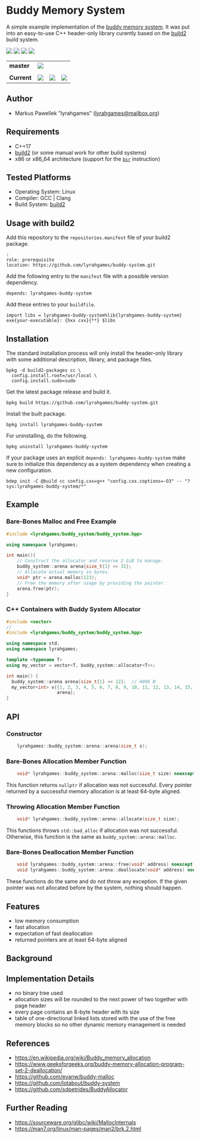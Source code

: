 # Buddy Memory System

A simple example implementation of the [buddy memory system](https://en.wikipedia.org/wiki/Buddy_memory_allocation).
It was put into an easy-to-use C++ header-only library curently based on the [build2](https://build2.org/) build system.

![](https://img.shields.io/github/languages/top/lyrahgames/buddy-system.svg?style=for-the-badge)
![](https://img.shields.io/github/languages/code-size/lyrahgames/buddy-system.svg?style=for-the-badge)
![](https://img.shields.io/github/repo-size/lyrahgames/buddy-system.svg?style=for-the-badge)
![](https://img.shields.io/github/license/lyrahgames/buddy-system.svg?style=for-the-badge&color=blue)

<table>
    <tr>
        <td>
            <strong>master</strong>
        </td>
        <td>
            <a href="https://github.com/lyrahgames/buddy-system">
                <img src="https://img.shields.io/github/last-commit/lyrahgames/buddy-system/master.svg?logo=github&logoColor=white">
            </a>
        </td>    
        <!-- <td>
            <a href="https://circleci.com/gh/lyrahgames/buddy-system/tree/master"><img src="https://circleci.com/gh/lyrahgames/buddy-system/tree/master.svg?style=svg"></a>
        </td>
        <td>
            <a href="https://codecov.io/gh/lyrahgames/buddy-system">
              <img src="https://codecov.io/gh/lyrahgames/buddy-system/branch/master/graph/badge.svg" />
            </a>
        </td> -->
    </tr>
    <!-- <tr>
        <td>
            develop
        </td>
        <td>
            <a href="https://github.com/lyrahgames/buddy-system/tree/develop">
                <img src="https://img.shields.io/github/last-commit/lyrahgames/buddy-system/develop.svg?logo=github&logoColor=white">
            </a>
        </td>    
        <td>
            <a href="https://circleci.com/gh/lyrahgames/buddy-system/tree/develop"><img src="https://circleci.com/gh/lyrahgames/buddy-system/tree/develop.svg?style=svg"></a>
        </td>
        <td>
            <a href="https://codecov.io/gh/lyrahgames/buddy-system">
              <img src="https://codecov.io/gh/lyrahgames/buddy-system/branch/develop/graph/badge.svg" />
            </a>
        </td>
    </tr> -->
    <tr>
        <td>
        </td>
    </tr>
    <tr>
        <td>
            <strong>Current</strong>
        </td>
        <td>
            <a href="https://github.com/lyrahgames/buddy-system">
                <img src="https://img.shields.io/github/commit-activity/y/lyrahgames/buddy-system.svg?logo=github&logoColor=white">
            </a>
        </td>
        <!-- <td>
            <img src="https://img.shields.io/github/release/lyrahgames/buddy-system.svg?logo=github&logoColor=white">
        </td>
        <td>
            <img src="https://img.shields.io/github/release-pre/lyrahgames/buddy-system.svg?label=pre-release&logo=github&logoColor=white">
        </td> -->
        <td>
            <img src="https://img.shields.io/github/tag/lyrahgames/buddy-system.svg?logo=github&logoColor=white">
        </td>
        <td>
            <img src="https://img.shields.io/github/tag-date/lyrahgames/buddy-system.svg?label=latest%20tag&logo=github&logoColor=white">
        </td>
    </tr>
</table>

## Author
- Markus Pawellek "lyrahgames" (lyrahgames@mailbox.org)

## Requirements
- C++17
- [build2](https://build2.org/) (or some manual work for other build systems)
- x86 or x86_64 architecture (support for the [`bsr`](https://c9x.me/x86/html/file_module_x86_id_20.html) instruction)

## Tested Platforms
- Operating System: Linux
- Compiler: GCC | Clang
- Build System: [build2](https://build2.org/)

## Usage with build2
Add this repository to the `repositories.manifest` file of your build2 package.

    :
    role: prerequisite
    location: https://github.com/lyrahgames/buddy-system.git

Add the following entry to the `manifest` file with a possible version dependency.

    depends: lyrahgames-buddy-system

Add these entries to your `buildfile`.

    import libs = lyrahgames-buddy-system%lib{lyrahgames-buddy-system}
    exe{your-executable}: {hxx cxx}{**} $libs


## Installation
The standard installation process will only install the header-only library with some additional description, library, and package files.

    bpkg -d build2-packages cc \
      config.install.root=/usr/local \
      config.install.sudo=sudo

Get the latest package release and build it.

    bpkg build https://github.com/lyrahgames/buddy-system.git

Install the built package.

    bpkg install lyrahgames-buddy-system

For uninstalling, do the following.

    bpkg uninstall lyrahgames-buddy-system

If your package uses an explicit `depends: lyrahgames-buddy-system` make sure to initialize this dependency as a system dependency when creating a new configuration.

    bdep init -C @build cc config.cxx=g++ "config.cxx.coptions=-O3" -- "?sys:lyrahgames-buddy-system/*"

## Example
### Bare-Bones Malloc and Free Example
```c++
#include <lyrahgames/buddy_system/buddy_system.hpp>

using namespace lyrahgames;

int main(){
    // Construct the allocator and reserve 2 GiB to manage.
    buddy_system::arena arena{size_t{1} << 31};
    // Allocate actual memory in bytes.
    void* ptr = arena.malloc(123);
    // Free the memory after usage by providing the pointer.
    arena.free(ptr);
}
```
### C++ Containers with Buddy System Allocator
```c++
#include <vector>
//
#include <lyrahgames/buddy_system/buddy_system.hpp>

using namespace std;
using namespace lyrahgames;

template <typename T>
using my_vector = vector<T, buddy_system::allocator<T>>;

int main() {
  buddy_system::arena arena{size_t{1} << 12};  // 4096 B
  my_vector<int> v{{1, 2, 3, 4, 5, 6, 7, 8, 9, 10, 11, 12, 13, 14, 15, 16},
                   arena};
}
```

## API

### Constructor
```c++
    lyrahgames::buddy_system::arena::arena(size_t s);
```

### Bare-Bones Allocation Member Function
```c++
    void* lyrahgames::buddy_system::arena::malloc(size_t size) noexcept;
```
This function returns `nullptr` if allocation was not successful.
Every pointer returned by a successful memory allocation is at least 64-byte aligned.

### Throwing Allocation Member Function
```c++
    void* lyrahgames::buddy_system::arena::allocate(size_t size);
```
This functions throws `std::bad_alloc` if allocation was not successful.
Otherwise, this function is the same as `buddy_system::arena::malloc`.

### Bare-Bones Deallocation Member Function
```c++
    void lyrahgames::buddy_system::arena::free(void* address) noexcept;
    void lyrahgames::buddy_system::arena::deallocate(void* address) noexcept;
```
These functions do the same and do not throw any exception.
If the given pointer was not allocated before by the system, nothing should happen.

## Features

- low memory consumption
- fast allocation
- expectation of fast deallocation
- returned pointers are at least 64-byte aligned

## Background

## Implementation Details

- no binary tree used
- allocation sizes will be rounded to the next power of two together with page header
- every page contains an 8-byte header with its size
- table of one-directional linked lists stored with the use of the free memory blocks so no other dynamic memory management is needed

## References
- https://en.wikipedia.org/wiki/Buddy_memory_allocation
- https://www.geeksforgeeks.org/buddy-memory-allocation-program-set-2-deallocation/
- https://github.com/evanw/buddy-malloc
- https://github.com/lotabout/buddy-system
- https://github.com/sdpetrides/BuddyAllocator

## Further Reading
- https://sourceware.org/glibc/wiki/MallocInternals
- https://man7.org/linux/man-pages/man2/brk.2.html